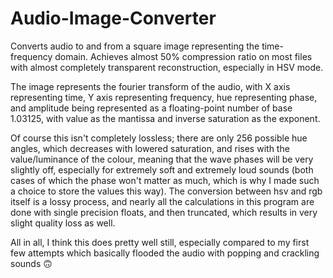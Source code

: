 # Audio-Image-Converter

Converts audio to and from a square image representing the time-frequency domain. Achieves almost 50% compression ratio on most files with almost completely transparent reconstruction, especially in HSV mode.

The image represents the fourier transform of the audio, with X axis representing time, Y axis representing frequency, hue representing phase, and amplitude being represented as a floating-point number of base 1.03125, with value as the mantissa and inverse saturation as the exponent.

Of course this isn't completely lossless; there are only 256 possible hue angles, which decreases with lowered saturation, and rises with the value/luminance of the colour, meaning that the wave phases will be very slightly off, especially for extremely soft and extremely loud sounds (both cases of which the phase won't matter as much, which is why I made such a choice to store the values this way). The conversion between hsv and rgb itself is a lossy process, and nearly all the calculations in this program are done with single precision floats, and then truncated, which results in very slight quality loss as well.

All in all, I think this does pretty well still, especially compared to my first few attempts which basically flooded the audio with popping and crackling sounds 🙃
